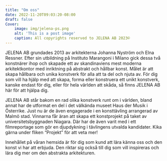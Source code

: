```yaml
---
title: "Om oss"
date: 2022-11-20T09:03:20-08:00
draft: false
Cover:
    image: img/jelena-ps.png
    alt: 'This is a post image' 
    caption: All copyrights reserved to JELENA AB 2023©
---
```


JELENA AB grundades 2013 av arkitekterna Johanna Nyström och Elna Ressner. Efter sin utbildning på Instituto Marangoni i Milano gick dessa två konstnärer ihop och skapade ett av skandinaviens mest moderna arkitektkontor med inriktning på abstrakt och hållbar konst. Målet är att skapa hållbara och unika konstverk för alla att ta del och njuta av.  För dig som vill ha hjälp med att skapa, forma eller konstruera ett unikt konstverk, kanske endast för dig, eller för hela världen att skåda, så finns JELENA AB här för att hjälpa dig. 

JELENA AB står bakom en rad olika konstverk runt om i världen, bland annat har de utformat en del i det välkända museet Haus der Musik i Österrike. Just nu är de även engagerade i en konsttävling arrangerad av Malmö stad. Vinnarna får äran att skapa ett konstprojekt på taket av universitetsbyggnaden Niagara. Där har de även varit med i ett filmreportage som gör en djupdykning i tävlingens utvalda kandidater. Kika gärna under fliken “Projekt” för att veta mer!

Innehållet på våran hemsida är för dig som kund att lära känna oss och den konst vi har att erbjuda. Den riktar sig också till dig som vill inspireras och lära dig mer om den abstrakta arkitekturen. 


